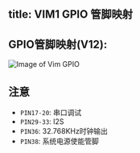 title: VIM1 GPIO 管脚映射
---

## GPIO管脚映射(V12):
![Image of Vim GPIO](/images/vim1/vim_pinout.png)


## 注意

* `PIN17-20`: 串口调试
* `PIN29-33`: I2S
* `PIN36`: 32.768KHz时钟输出
* `PIN38`: 系统电源使能管脚

